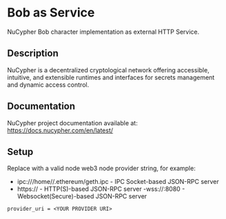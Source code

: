 # Bob as Service
NuCypher Bob character implementation as external HTTP Service.

## Description
NuCypher is a decentralized cryptological network offering accessible, intuitive, and extensible runtimes and interfaces for secrets management and dynamic access control.
<a href="https://github.com/nucypher/nucypher/raw/main/docs/source/.static/img/nucypher_overview.png"></a>

## Documentation
NuCypher project documentation available at: https://docs.nucypher.com/en/latest/

## Setup
Replace <YOUR PROVIDER URI> with a valid node web3 node provider string, for example:
  - ipc:///home/<username>/.ethereum/geth.ipc - IPC Socket-based JSON-RPC server
  - https://<host> - HTTP(S)-based JSON-RPC server
  -wss://<host>:8080 - Websocket(Secure)-based JSON-RPC server
  
```
provider_uri = <YOUR PROVIDER URI>
```
